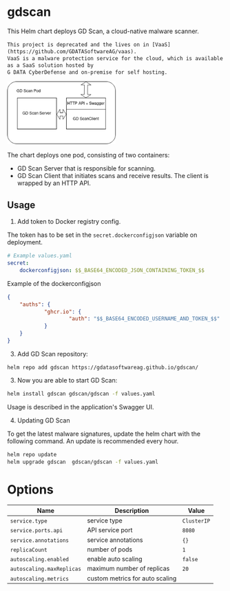 # gdscan

This Helm chart deploys GD Scan, a cloud-native malware scanner.

    This project is deprecated and the lives on in [VaaS](https://github.com/GDATASoftwareAG/vaas).
    VaaS is a malware protection service for the cloud, which is available as a SaaS solution hosted by 
    G DATA CyberDefense and on-premise for self hosting.

<img src="GD Scan Server.png" alt="GDScan" style="width:50%">

The chart deploys one pod, consisting of two containers:
 * GD Scan Server that is responsible for scanning.
 * GD Scan Client that initiates scans and receive results. The client is wrapped by an HTTP API.


## Usage

1. Add token to Docker registry config.

The token has to be set in the `secret.dockerconfigjson` variable on deployment.

```yaml
# Example values.yaml
secret: 
    dockerconfigjson: $$_BASE64_ENCODED_JSON_CONTAINING_TOKEN_$$
```

Example of the dockerconfigjson

```json
{
    "auths": {
            "ghcr.io": {
                    "auth": "$$_BASE64_ENCODED_USERNAME_AND_TOKEN_$$"
            }
    }
}
```

3. Add GD Scan repository:

```
helm repo add gdscan https://gdatasoftwareag.github.io/gdscan/
```

3. Now you are able to start GD Scan:

```bash
helm install gdscan gdscan/gdscan -f values.yaml
```

Usage is described in the application's Swagger UI.

4. Updating GD Scan

To get the latest malware signatures, update the helm chart with the following command. An update is recommended every hour.

```bash
helm repo update
helm upgrade gdscan  gdscan/gdscan -f values.yaml
```

# Options

| Name                               | Description                                                                                                           | Value                    |
| ---------------------------------- | --------------------------------------------------------------------------------------------------------------------- | ------------------------ |
| `service.type`                     | service type                                                                                                          | `ClusterIP`              |
| `service.ports.api`                | API service port                                                                                                      | `8080`                   |
| `service.annotations`              | service annotations                                                                                                   | `{}`                     |
| `replicaCount`                     | number of pods                                                                                                        | `1`                      |
| `autoscaling.enabled`              | enable auto scaling                                                                                                   | `false`                  |            
| `autoscaling.maxReplicas`          | maximum number of replicas                                                                                            | `20`                     |
| `autoscaling.metrics`              | custom metrics for auto scaling                                                                                       |                          |
